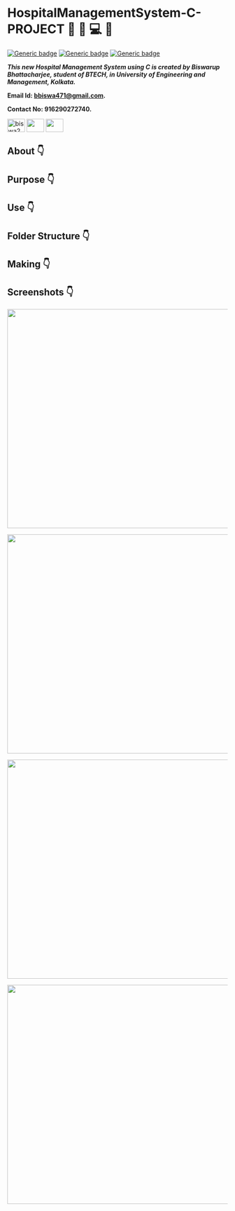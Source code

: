 # HospitalManagementSystem-C-PROJECT :star_struck: :open_file_folder: :computer: :closed_book:

[![Generic badge](https://img.shields.io/badge/java%20-programming-brightgreen)](https://shields.io/) [![Generic badge](https://img.shields.io/badge/JDK-version%2016-ff69b4)](https://shields.io/) [![Generic badge](https://img.shields.io/badge/file-handling-success)](https://shields.io/)
<br>

***This new Hospital Management System using C is created by Biswarup Bhattacharjee, student of BTECH, in University of Engineering and Management, Kolkata.***

**Email Id: bbiswa471@gmail.com.** 

**Contact No: 916290272740.** 


<p align="left">
<a href="https://www.facebook.com/profile.php?id=100070395300810" target="blank"><img align="center" src="https://cdn.jsdelivr.net/npm/simple-icons@3.0.1/icons/facebook.svg" alt="biswa2210" height="30" width="40" /></a>
<a href="https://instagram.com/biswarup2210" target="blank"><img align="center" src="https://cdn.jsdelivr.net/npm/simple-icons@3.0.1/icons/instagram.svg" alt="" height="30" width="40" /></a>
<a href="https://github.com/biswa2210/biswa2210" target="blank"><img align="center" src="https://cdn.jsdelivr.net/npm/simple-icons@3.0.1/icons/github.svg" alt="" height="30" width="40" /></a>
</p>

## About :point_down: 

<div align="justified">
 


</div>

## Purpose :point_down:

<div align="justified">



</div>

## Use :point_down:

<div align="justified">
 

</div>

## Folder Structure :point_down:

## Making :point_down:


    
## Screenshots :point_down: 

<div align="center">

<a href="pics/sfj1.jpeg"><img src="pics/sfj1.jpeg" width="800" height= "500"></a>

<a href="pics/sfj2.jpeg"><img src="pics/sfj2.jpeg" width="800" height= "500"></a>

<a href="pics/sfj3.jpeg"><img src="pics/sfj3.jpeg" width="800" height= "500"></a>

<a href="pics/sfj4.jpeg"><img src="pics/sfj4.jpeg" width="800" height= "500"></a>
</div>



